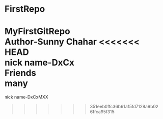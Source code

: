 # FirstRepo
MyFirstGitRepo
<br>
Author-Sunny Chahar 
<<<<<<< HEAD
<br>
nick name-DxCx
<br>
Friends
<br>
many
=======
nick name-DxCxMXX
>>>>>>> 351eeb0ffc36b61af5fd7128a9b026ffca95f315
